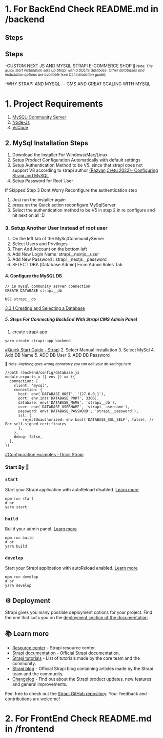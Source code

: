 # 1. For BackEnd Check README.md in /backend
## Steps 
## Steps 
-CUSTOM NEXT JS AND MYSQL STRAPI E-COMMERCE SHOP
<small>
📝 Note:
<em>
The quick start installation sets up Strapi with a SQLite database. Other databases and installation options are available (see CLI installation guide).
</em>
</small>

-WHY STRAPI AND MYSQL -- CMS AND GREAT SCALING WITH MYSQL 

# 1. Project Requirements
1. [MySQL-Community Server](https://dev.mysql.com/downloads/mysql/)
2. [Node-Js](https://nodejs.org/en/)
3. [VsCode](https://code.visualstudio.com/)


## 2. MySql Installation Steps
1. Download the Installer For Windows/Mac/Linux
2. Setup Product Configuration Automatically with default settings
3. Setup Authentication Method to be V5. since that strapi does not support V8 according to strapi author
[(Razvan,Cretu,2022)- Configuring Strapi and MySQL ](https://strapi.io/blog/configuring-strapi-mysql-database)
4. Setup Password for Root User

If Skipped Step 3 Dont Worry Reconfigure the authentication step 
1. Just run the installer again 
2. press on the Quick action reconfigure MySqlServer
3. Select the authentication method to be V5 in step 2 in re configure and hit next on all :D


### 3. Setup Another User instead of root user
1. On the left tab of the MySqlCommunityServer
2. Select Users and Privileges
3. Then Add Account on the bottom left
4. Add New Login Name: strapi__nextjs__user
5. Add New Password : strapi__nextjs__password
6. SELECT DBA [Database Admin] From Admin Roles Tab


#### 4. Configure the MySQL DB 

```
// in mysql community server connection 
CREATE DATABASE strapi__db
```

```
USE strapi__db 
```

[3.3.1 Creating and Selecting a Database](https://dev.mysql.com/doc/refman/8.0/en/creating-database.html)



##### 5. Steps For Connecting BackEnd With Strapi CMS Admin Panel 
1. create strapi-app
```
yarn create strapi-app backend
```
[#Quick Start Guide - Strapi](https://docs.strapi.io/developer-docs/latest/getting-started/quick-start.html#_1-install-strapi-and-create-a-new-project)
2. Select Manual Installation
3. Select MySql 
4. Add DB Name 
5. ADD DB User 
6. ADD DB Password


<small>
📝 Note:
<em>
Anything goes wrong dontworry you can edit your db settings here
</em>
</small>

```
//path /backend/config/database.js
module.exports = ({ env }) => ({
  connection: {
    client: 'mysql',
    connection: {
      host: env('DATABASE_HOST', '127.0.0.1'),
      port: env.int('DATABASE_PORT', 3306),
      database: env('DATABASE_NAME', 'strapi__db'),
      user: env('DATABASE_USERNAME', 'strapi__username'),
      password: env('DATABASE_PASSWORD', 'strapi__password'),
      ssl: {
        rejectUnauthorized: env.bool('DATABASE_SSL_SELF', false), // For self-signed certificates
      },
    },
    debug: false,
  },
})
```
[#Configuration examples - Docs Strapi](https://docs.strapi.io/developer-docs/latest/setup-deployment-guides/configurations/required/databases.html#configuration-structure)










### Start By 🚀 

### `start`

Start your Strapi application with autoReload disabled. [Learn more](https://docs.strapi.io/developer-docs/latest/developer-resources/cli/CLI.html#strapi-start)

```
npm run start
# or
yarn start
```

### `build`

Build your admin panel. [Learn more](https://docs.strapi.io/developer-docs/latest/developer-resources/cli/CLI.html#strapi-build)

```
npm run build
# or
yarn build
```

### `develop`

Start your Strapi application with autoReload enabled. [Learn more](https://docs.strapi.io/developer-docs/latest/developer-resources/cli/CLI.html#strapi-develop)

```
npm run develop
# or
yarn develop
```

## ⚙️ Deployment

Strapi gives you many possible deployment options for your project. Find the one that suits you on the [deployment section of the documentation](https://docs.strapi.io/developer-docs/latest/setup-deployment-guides/deployment.html).



## 📚 Learn more

- [Resource center](https://strapi.io/resource-center) - Strapi resource center.
- [Strapi documentation](https://docs.strapi.io) - Official Strapi documentation.
- [Strapi tutorials](https://strapi.io/tutorials) - List of tutorials made by the core team and the community.
- [Strapi blog](https://docs.strapi.io) - Official Strapi blog containing articles made by the Strapi team and the community.
- [Changelog](https://strapi.io/changelog) - Find out about the Strapi product updates, new features and general improvements.

Feel free to check out the [Strapi GitHub repository](https://github.com/strapi/strapi). Your feedback and contributions are welcome!








# 2. For FrontEnd Check README.md in /frontend

